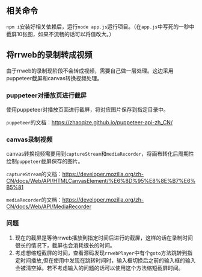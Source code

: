 ## 相关命令
`npm i`安装好相关依赖后，运行`node app.js`运行项目。（在`app.js`中写死的一秒中截屏10张图，如果不流畅的话可以将值改大。）

## 将rrweb的录制转成视频
由于rrweb的录制现阶段不会转成视频，需要自己做一层处理。这边采用puppeteer截屏和canvas转换视频处理。

### puppeteer对播放页进行截屏
使用puppeteer对播放页面进行截屏，将对应图片保存到指定目录中。

`puppeteer`的文档：https://zhaoqize.github.io/puppeteer-api-zh_CN/

###  canvas录制视频
canvas转换视频需要用到`captureStream`和`mediaRecorder`，将画布转化后周期性绘制`puppeteer`截屏保存的图片。

`captureStream`的文档：https://developer.mozilla.org/zh-CN/docs/Web/API/HTMLCanvasElement/%E6%8D%95%E8%8E%B7%E6%B5%81

`mediaRecorder`的文档：https://developer.mozilla.org/zh-CN/docs/Web/API/MediaRecorder

### 问题
1. 现在的截屏是等待rrweb播放到指定时间后进行的截屏，这样的话在录制时间很长的情况下，截屏也会消耗很长的时间。
2. 考虑想缩短截屏的时间，查看源码发现`rrwebPlayer`中有个`goto`方法跳转到指定时间播放,但在使用中发现在跳转时间时，输入框切换后之前的输入框的输入会被清空掉。若不考虑输入的问题的话可以使用这个方法缩短截屏时间。